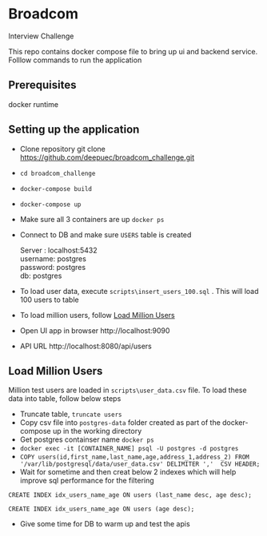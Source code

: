 # Broadcom
Interview Challenge

This repo contains docker compose file to bring up ui and backend service.
Folllow commands to run the application

## Prerequisites
docker runtime

## Setting up the application
- Clone repository git clone https://github.com/deepuec/broadcom_challenge.git
-  `cd broadcom_challenge`
-  `docker-compose build`
-  `docker-compose up`
-  Make sure all 3 containers are up `docker ps`
-  Connect to DB and make sure `USERS` table is created

    Server : localhost:5432 \
    username: postgres \
    password: postgres \
    db: postgres 
-  To load user data, execute `scripts\insert_users_100.sql` . This will load 100 users to table
-  To load million users, follow [Load Million Users](#load-million-users)
-  Open UI app in browser http://localhost:9090
- API URL http://localhost:8080/api/users


## Load Million Users
Million test users are loaded in `scripts\user_data.csv` file. To load these data into table, follow below steps
- Truncate table, `truncate users`
- Copy csv file into `postgres-data` folder created as part of the docker-compose up in the working directory
- Get postgres containser name `docker ps`
- `docker exec -it [CONTAINER_NAME] psql -U postgres -d postgres` 
- `COPY users(id,first_name,last_name,age,address_1,address_2) FROM '/var/lib/postgresql/data/user_data.csv' DELIMITER ','  CSV HEADER;`
- Wait for sometime and then creat below 2 indexes which will help improve sql performance for the filtering

`CREATE INDEX idx_users_name_age ON users (last_name desc, age desc);` 

`CREATE INDEX idx_users_name_age ON users (age desc);`
- Give some time for DB to warm up and test the apis